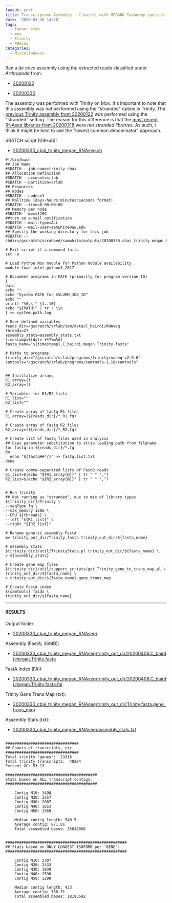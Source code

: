 ```yaml
---
layout: post
title: Transcriptome Assembly - C.bairdi with MEGAN6 Taxonomy-specific Reads with Trinity on Mox
date: '2020-03-30 14:58'
tags:
  - Tanner crab
  - mox
  - Trinity
  - RNAseq
categories:
  - Miscellaneous
---
```

Ran a _de novo_ assembly using the extracted reads classified under _Arthropoda_ from:

- [20200122](https://robertslab.github.io/sams-notebook/2020/01/22/Data-Wrangling-Arthropoda-and-Alveolata-Taxonomic-RNAseq-FastQ-Extractions.html)

- [20200330](https://robertslab.github.io/sams-notebook/2020/03/30/RNAseq-Reads-Extractions-C.bairdi-Taxonomic-Reads-Extractions-with-MEGAN6-on-swoose.html)

The assembly was performed with Trinity on Mox. It's important to note that this assembly was _not_ performed using the "stranded" option in Trinity. The [previous Trinity assembly from 20200122](https://robertslab.github.io/sams-notebook/2020/01/22/Transcriptome-Assembly-C.bairdi-with-MEGAN6-Taxonomy-specific-Reads-with-Trinity-on-Mox.html) _was_ performed using the "stranded" setting. The reason for this difference is that the [most recent RNAseq libraries from 20200318](https://robertslab.github.io/sams-notebook/2020/03/18/Data-Received-C.bairdi-RNAseq-Data-from-Genewiz.html) were _not stranded libraries_. As such, I think it might be best to use the "lowest common denominator" approach.

SBATCH script (GitHub):

- [20200330_cbai_trinity_megan_RNAseq.sh](https://github.com/RobertsLab/sams-notebook/blob/master/sbatch_scripts/20200330_cbai_trinity_megan_RNAseq.sh)

```shell
#!/bin/bash
## Job Name
#SBATCH --job-name=trinity_cbai
## Allocation Definition
#SBATCH --account=srlab
#SBATCH --partition=srlab
## Resources
## Nodes
#SBATCH --nodes=1
## Walltime (days-hours:minutes:seconds format)
#SBATCH --time=6-00:00:00
## Memory per node
#SBATCH --mem=120G
##turn on e-mail notification
#SBATCH --mail-type=ALL
#SBATCH --mail-user=samwhite@uw.edu
## Specify the working directory for this job
#SBATCH --chdir=/gscratch/scrubbed/samwhite/outputs/20200330_cbai_trinity_megan_RNAseq

# Exit script if a command fails
set -e

# Load Python Mox module for Python module availability
module load intel-python3_2017

# Document programs in PATH (primarily for program version ID)
{
date
echo ""
echo "System PATH for $SLURM_JOB_ID"
echo ""
printf "%0.s-" {1..10}
echo "${PATH}" | tr : \\n
} >> system_path.log

# User-defined variables
reads_dir=/gscratch/srlab/sam/data/C_bairdi/RNAseq
threads=27
assembly_stats=assembly_stats.txt
timestamp=$(date +%Y%m%d)
fasta_name="${timestamp}.C_bairdi.megan.Trinity.fasta"

# Paths to programs
trinity_dir="/gscratch/srlab/programs/trinityrnaseq-v2.9.0"
samtools="/gscratch/srlab/programs/samtools-1.10/samtools"


## Inititalize arrays
R1_array=()
R2_array=()

# Variables for R1/R2 lists
R1_list=""
R2_list=""

# Create array of fastq R1 files
R1_array=(${reads_dir}/*_R1.fq)

# Create array of fastq R2 files
R2_array=(${reads_dir}/*_R2.fq)

# Create list of fastq files used in analysis
## Uses parameter substitution to strip leading path from filename
for fastq in ${reads_dir}/*.fq
do
  echo "${fastq##*/}" >> fastq.list.txt
done

# Create comma-separated lists of FastQ reads
R1_list=$(echo "${R1_array[@]}" | tr " " ",")
R2_list=$(echo "${R2_array[@]}" | tr " " ",")


# Run Trinity
## Not running as "stranded", due to mix of library types
${trinity_dir}/Trinity \
--seqType fq \
--max_memory 120G \
--CPU ${threads} \
--left "${R1_list}" \
--right "${R2_list}"

# Rename generic assembly FastA
mv trinity_out_dir/Trinity.fasta trinity_out_dir/${fasta_name}

# Assembly stats
${trinity_dir}/util/TrinityStats.pl trinity_out_dir/${fasta_name} \
> ${assembly_stats}

# Create gene map files
${trinity_dir}/util/support_scripts/get_Trinity_gene_to_trans_map.pl \
trinity_out_dir/${fasta_name} \
> trinity_out_dir/${fasta_name}.gene_trans_map

# Create FastA index
${samtools} faidx \
trinity_out_dir/${fasta_name}
```

---

#### RESULTS

Output folder:

- [20200330_cbai_trinity_megan_RNAseq/](https://gannet.fish.washington.edu/Atumefaciens/20200330_cbai_trinity_megan_RNAseq/)

Assembly (FastA; 36MB):

- [20200330_cbai_trinity_megan_RNAseq/trinity_out_dir/20200406.C_bairdi.megan.Trinity.fasta](https://gannet.fish.washington.edu/Atumefaciens/20200330_cbai_trinity_megan_RNAseq/trinity_out_dir/20200406.C_bairdi.megan.Trinity.fasta)

FastA Index (FAI):

- [20200330_cbai_trinity_megan_RNAseq/trinity_out_dir/20200406.C_bairdi.megan.Trinity.fasta.fai](https://gannet.fish.washington.edu/Atumefaciens/20200330_cbai_trinity_megan_RNAseq/trinity_out_dir/20200406.C_bairdi.megan.Trinity.fasta.fai)

Trinity Gene Trans Map (txt):

- [20200330_cbai_trinity_megan_RNAseq/trinity_out_dir/Trinity.fasta.gene_trans_map](https://gannet.fish.washington.edu/Atumefaciens/20200330_cbai_trinity_megan_RNAseq/trinity_out_dir/Trinity.fasta.gene_trans_map)

Assembly Stats (txt):

- [20200330_cbai_trinity_megan_RNAseq/assembly_stats.txt](https://gannet.fish.washington.edu/Atumefaciens/20200330_cbai_trinity_megan_RNAseq/assembly_stats.txt)


```

################################
## Counts of transcripts, etc.
################################
Total trinity 'genes':	23316
Total trinity transcripts:	40204
Percent GC: 53.13

########################################
Stats based on ALL transcript contigs:
########################################

	Contig N10: 3498
	Contig N20: 2557
	Contig N30: 2007
	Contig N40: 1653
	Contig N50: 1369

	Median contig length: 540.5
	Average contig: 871.01
	Total assembled bases: 35018058


#####################################################
## Stats based on ONLY LONGEST ISOFORM per 'GENE':
#####################################################

	Contig N10: 3307
	Contig N20: 2433
	Contig N30: 1939
	Contig N40: 1590
	Contig N50: 1298

	Median contig length: 433
	Average contig: 780.31
	Total assembled bases: 18193692

```

